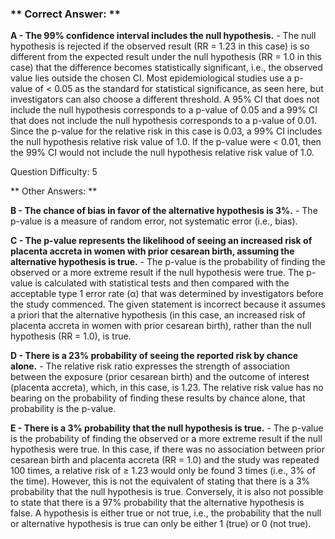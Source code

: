 ### ** Correct Answer: **

**A - The 99% confidence interval includes the null hypothesis.** - The null hypothesis is rejected if the observed result (RR = 1.23 in this case) is so different from the expected result under the null hypothesis (RR = 1.0 in this case) that the difference becomes statistically significant, i.e., the observed value lies outside the chosen CI. Most epidemiological studies use a p-value of < 0.05 as the standard for statistical significance, as seen here, but investigators can also choose a different threshold. A 95% CI that does not include the null hypothesis corresponds to a p-value of 0.05 and a 99% CI that does not include the null hypothesis corresponds to a p-value of 0.01. Since the p-value for the relative risk in this case is 0.03, a 99% CI includes the null hypothesis relative risk value of 1.0. If the p-value were < 0.01, then the 99% CI would not include the null hypothesis relative risk value of 1.0.

Question Difficulty: 5

** Other Answers: **

**B - The chance of bias in favor of the alternative hypothesis is 3%.** - The p-value is a measure of random error, not systematic error (i.e., bias).

**C - The p-value represents the likelihood of seeing an increased risk of placenta accreta in women with prior cesarean birth, assuming the alternative hypothesis is true.** - The p-value is the probability of finding the observed or a more extreme result if the null hypothesis were true. The p-value is calculated with statistical tests and then compared with the acceptable type 1 error rate (α) that was determined by investigators before the study commenced. The given statement is incorrect because it assumes a priori that the alternative hypothesis (in this case, an increased risk of placenta accreta in women with prior cesarean birth), rather than the null hypothesis (RR = 1.0), is true.

**D - There is a 23% probability of seeing the reported risk by chance alone.** - The relative risk ratio expresses the strength of association between the exposure (prior cesarean birth) and the outcome of interest (placenta accreta), which, in this case, is 1.23. The relative risk value has no bearing on the probability of finding these results by chance alone, that probability is the p-value.

**E - There is a 3% probability that the null hypothesis is true.** - The p-value is the probability of finding the observed or a more extreme result if the null hypothesis were true. In this case, if there was no association between prior cesarean birth and placenta accreta (RR = 1.0) and the study was repeated 100 times, a relative risk of ≥ 1.23 would only be found 3 times (i.e., 3% of the time). However, this is not the equivalent of stating that there is a 3% probability that the null hypothesis is true. Conversely, it is also not possible to state that there is a 97% probability that the alternative hypothesis is false. A hypothesis is either true or not true, i.e., the probability that the null or alternative hypothesis is true can only be either 1 (true) or 0 (not true).

